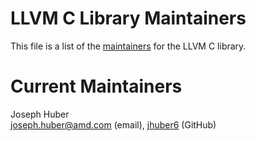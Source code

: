 # LLVM C Library Maintainers

This file is a list of the
[maintainers](https://llvm.org/docs/DeveloperPolicy.html#maintainers) for
the LLVM C library.

# Current Maintainers

Joseph Huber \
joseph.huber@amd.com (email), [jhuber6](https://github.com/jhuber6) (GitHub)
